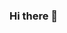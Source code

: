 ### Hi there 👋

<!--
**LeilaniMigisi/LeilaniMigisi** is a ✨ _special_ ✨ repository because its `README.md` (this file) appears on your GitHub profile.

Here are some ideas to get you started:

- 🔭 I’m currently working on ...
- 🌱 I’m currently learning ...
- 👯 I’m looking to collaborate on ...
- 🤔 I’m looking for help with ...
- 💬 Ask me about ...
- 📫 How to reach me: ...
- 😄 Pronouns: ...
- ⚡ Fun fact: ...
-->
<!-- [![GitHub Streak](https://streak-stats.demolab.com?user=LeilaniMigisi&theme=darcula&hide_border=true)](https://git.io/streak-stats)
 -->
